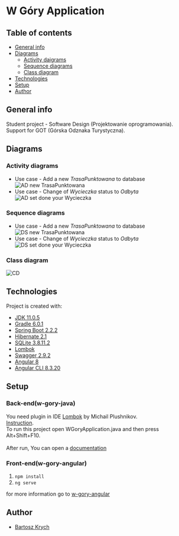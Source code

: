 # W Góry Application



## Table of contents
* [General info](#general-info)
* [Diagrams](#diagrams)
	* [Activity daigrams](#activity-diagrams)
	* [Sequence diagrams](#sequence-diagrams)
	* [Class diagram](#class-diagram)
* [Technologies](#technologies)
* [Setup](#setup)
* [Author](#author)

## General info
Student project - Software Design (Projektowanie oprogramowania).<br/>
Support for GOT (Górska Odznaka Turystyczna).

## Diagrams

### Activity diagrams
* Use case - Add a new <i>TrasaPunktowana</i> to database
![AD new TrasaPunktowana](https://user-images.githubusercontent.com/26009817/72386490-c3ffef80-3721-11ea-8e02-564c24d64088.jpg)
* Use case - Change of <i>Wycieczka</i> status to <i>Odbyta</i>
![AD set done your Wycieczka](https://user-images.githubusercontent.com/26009817/72386685-1c36f180-3722-11ea-9eca-05bcd27b6eee.png)
### Sequence diagrams

*  Use case - Add a new <i>TrasaPunktowana</i> to database
![DS new TrasaPunktowana](https://user-images.githubusercontent.com/26009817/72386491-c3ffef80-3721-11ea-8a1c-93c9c1eeebcb.jpg)
*  Use case - Change of <i>Wycieczka</i> status to <i>Odbyta</i>
![DS set done your Wycieczka](https://user-images.githubusercontent.com/26009817/72386489-c3675900-3721-11ea-93ea-507469b12120.jpg)
### Class diagram

![CD](https://user-images.githubusercontent.com/26009817/72610141-eca50680-3926-11ea-838e-db15635a97ca.jpg)

<!-- ![ERD](https://user-images.githubusercontent.com/26009817/65752723-a7599080-e10d-11e9-9503-44228043d12b.jpg) -->
	
## Technologies
Project is created with:
* [JDK 11.0.5](https://www.oracle.com/technetwork/java/javase/downloads/jdk11-downloads-5066655.html)
* [Gradle 6.0.1](https://gradle.org/releases/)
* [Spring Boot 2.2.2](https://spring.io/projects/spring-boot)
* [Hibernate 2.1](http://hibernate.org/)
* [SQLite 3.8.11.2](https://www.sqlite.org/index.html)
* [Lombok](https://projectlombok.org/)
* [Swagger 2.9.2](https://swagger.io/)
* [Angular 8](https://angular.io/docs/)
* [Angular CLI 8.3.20](https://www.npmjs.com/package/@angular/cli/v/8.3.20)

## Setup

### Back-end(w-gory-java)

You need plugin in IDE [Lombok](https://plugins.jetbrains.com/plugin/6317-lombok/) by Michail Plushnikov.<br/>
[Instruction](https://github.com/mplushnikov/lombok-intellij-plugin#installation).<br/>
To run this project open WGoryApplication.java and then press Alt+Shift+F10.<br/><br/>
After run, You can open a [documentation](http://localhost:8080/swagger-ui.html)

### Front-end(w-gory-angular)

1. `npm install`
2. `ng serve`

for more information go to [w-gory-angular](https://github.com/bartoszkrych/PO/tree/master/w-gory-angular)

## Author

* [Bartosz Krych](https://github.com/bartoszkrych) 
